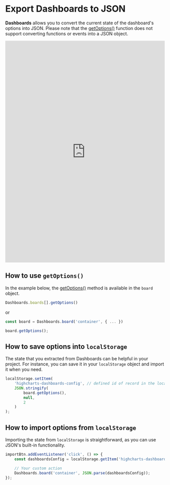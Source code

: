# Export Dashboards to JSON

**Dashboards** allows you to convert the current state of the dashboard's options into
JSON. Please note that the [getOptions()](https://api.highcharts.com/dashboards/#classes/Dashboards_Board.Board-1#getOptions) function does not support converting functions or events into a JSON object.

<iframe style="width: 100%; height: 700px; border: none;" src="https://www.highcharts.com/samples/embed/dashboards/exporting/export-to-json" allow="fullscreen"></iframe>

## How to use `getOptions()`
In the example below, the [getOptions()](https://api.highcharts.com/dashboards/#classes/Dashboards_Board.Board-1#getOptions)
method is available in the `board` object.
```js
Dashboards.boards[].getOptions()
```

or

```js
const board = Dashboards.board('container', { ... })

board.getOptions();
```

## How to save options into `localStorage`
The state that you extracted from Dashboards can be helpful in your project.
For instance, you can save it in your `localStorage` object and import it when you need.

```js
localStorage.setItem(
    'highcharts-dashboards-config', // defined id of record in the localStorage
    JSON.stringify(
        board.getOptions(),
        null,
        2
    )
);
```

## How to import options from `localStorage`
Importing the state from `localStorage` is straightforward, as you can use JSON's built-in functionality.

```js
importBtn.addEventListener('click', () => {
    const dashboardsConfig = localStorage.getItem('highcharts-dashboards-config');

    // Your custom action
    Dashboards.board('container', JSON.parse(dashboardsConfig));
});
```
